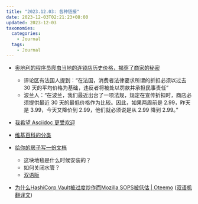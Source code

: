 ```yaml
---
title: "2023.12.03: 各种链接"
date: 2023-12-03T02:21:23+08:00
updated: 2023-12-03
taxonomies:
  categories:
    - Journal
  tags:
    - Journal
---
```


- [奥地利的程序员爬虫当地的连锁店历史价格，揭穿了商家的秘密](https://mastodon.gamedev.place/@badlogic/111071396799790275)
  - 评论区有法国人提到：“在法国，消费者法律要求所谓的折扣必须以过去 30 天的平均价格为基础，违反者将被处以罚款并承担民事责任”
  - 波兰人：“在波兰，我们最近出台了一项法规，规定在宣传折扣时，商店必须提供最近 30 天的最低价格作为比较。因此，如果两周前是 2.99，昨天是 3.99，今天又降价到 2.99，他们就必须说是从 2.99 降到 2.99。”
- [我希望 Asciidoc 更受欢迎](https://pdx.su/blog/2023-02-05-asciidoc-and-markdown/)
- [维基百科的分类](https://en.wikipedia.org/wiki/Wikipedia:Contents/Categories)
- [给你的房子写一份文档](https://luke.hsiao.dev/blog/housing-documentation/)

  - 这块地毯是什么时候安装的？
  - 如何关闭水管？
  - [双语版](https://readit.vip/a/xW72q)

- [为什么HashiCorp Vault被过度炒作而Mozilla SOPS被低估 | Oteemo](https://oteemo.com/hashicorp-vault-is-overhyped-and-mozilla-sops-with-kms-and-git-is-massively-underrated/) ([双语机翻译文](https://readit.plus/a/uvpCd))

